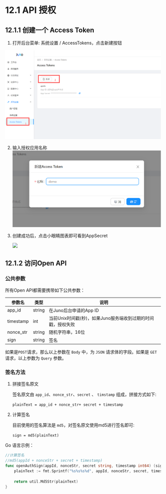 # 12.1 API 授权

## 12.1.1 创建一个 Access Token

1. 打开后台菜单: 系统设置 / AccessTokens，点击新建按钮

![](..\static\jupiter\access_token_create_1.png)

2. 输入授权应用名称![](..\static\jupiter\access_token_create_2.png)

3. 创建成功后，点击小眼睛图表即可看到AppSecret

   ![](C:\Users\itsl\Documents\douyu\jupiter-website\docs\static\jupiter\access_token_create_3.png)
   
## 12.1.2 访问Open API

### 公共参数

所有Open API都需要携带如下公共参数：

| 参数名    | 类型   | 说明                                                         |
| --------- | ------ | ------------------------------------------------------------ |
| app_id    | string | 在Juno后台申请的App ID                                       |
| timestamp | int    | 当前Unix时间戳(秒)，如果Juno服务端收到过期的时间戳，授权失败 |
| nonce_str | string | 随机字符串，16位                                             |
| sign      | string | 签名                                                         |

如果是`POST`请求，那么以上参数在 `Body` 中，为 `JSON` 请求体的字段。如果是 `GET` 请求，以上参数为 `Query` 参数。



### 签名方法

1. 拼接签名原文

   签名原文由 `app_id`、`nonce_str`、`secret` 、 `timstamp` 组成，拼接方式如下:

   ```plainText = app_id + nonce_str+ secret + timestamp ```

2. 计算签名

   目前使用的签名算法是 `md5`，对签名原文使用md5进行签名即可:

   ```sign = md5(plainText)```



Go 语言示例：

```go
//计算签名
//md5(appId + nonceStr + secret + timestamp)
func openAuthSign(appId, nonceStr, secret string, timestamp int64) (sign string) {
	plainText := fmt.Sprintf("%s%s%s%d", appId, nonceStr, secret, timestamp)

	return util.Md5Str(plainText)
}
```



